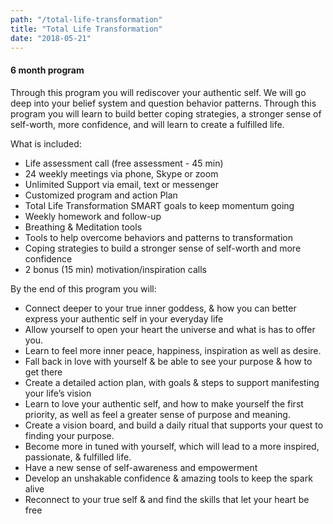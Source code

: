 ```yaml
---
path: "/total-life-transformation"
title: "Total Life Transformation"
date: "2018-05-21"
---
```


#### 6 month program

Through this program you will rediscover your authentic self.
We will go deep into your belief system and question behavior patterns.
Through this program you will learn to build better coping strategies,
a stronger sense of self-worth, more confidence, and will learn to create
a fulfilled life.

What is included:

- Life assessment call (free assessment - 45 min)
- 24 weekly meetings via phone, Skype or zoom
- Unlimited Support via email, text or messenger
- Customized program and action Plan
- Total Life Transformation SMART goals to keep momentum going
- Weekly homework and follow-up
- Breathing & Meditation tools
- Tools to help overcome behaviors and patterns to transformation
- Coping strategies to build a stronger sense of self-worth and more confidence
- 2 bonus (15 min) motivation/inspiration calls

By the end of this program you will:

- Connect deeper to your true inner goddess, & how you can better express your authentic self in your everyday life
- Allow yourself to open your heart the universe and what is has to offer you.
- Learn to feel more inner peace, happiness, inspiration as well as desire.
- Fall back in love with yourself & be able to see your purpose & how to get there
- Create a detailed action plan, with goals & steps to support manifesting your life’s vision
- Learn to love your authentic self, and how to make yourself the first priority, as well as feel a greater sense of purpose and meaning.
- Create a vision board, and build a daily ritual that supports your quest to finding your purpose.
- Become more in tuned with yourself, which will lead to a more inspired, passionate, & fulfilled life.
- Have a new sense of self-awareness and empowerment
- Develop an unshakable confidence & amazing tools to keep the spark alive
- Reconnect to your true self & and find the skills that let your heart be free
